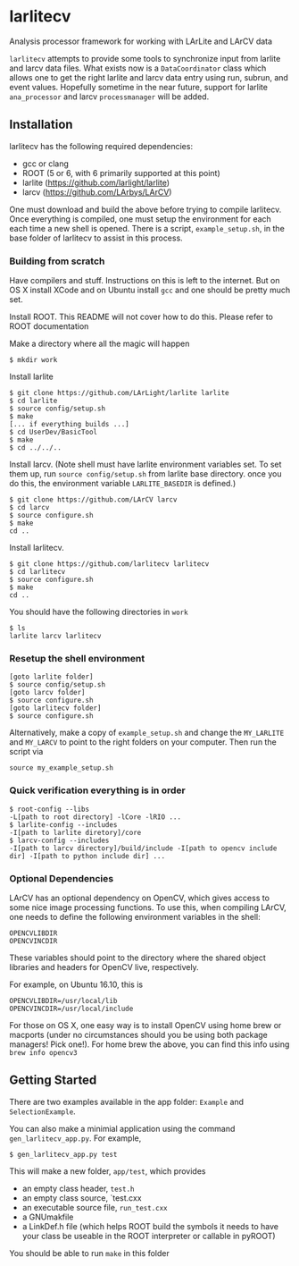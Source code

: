 # larlitecv
Analysis processor framework for working with LArLite and LArCV data

`larlitecv` attempts to provide some tools to synchronize input from larlite and larcv data files.  What exists now is a `DataCoordinator` class which allows one to get the right larlite and larcv data entry using run, subrun, and event values.  Hopefully sometime in the near future, support for larlite `ana_processor` and larcv `processmanager` will be added.

## Installation

larlitecv has the following required dependencies:

  * gcc or clang
  * ROOT (5 or 6, with 6 primarily supported at this point)
  * larlite (https://github.com/larlight/larlite)
  * larcv (https://github.com/LArbys/LArCV)

One must download and build the above before trying to compile larlitecv.  Once everything is compiled, one must setup the  environment for each each time a new shell is opened.  There is a script, `example_setup.sh`, in the base folder of larlitecv to assist in this process. 

### Building from scratch

Have compilers and stuff. Instructions on this is left to the internet. But on OS X install XCode and on Ubuntu install `gcc` and one should be pretty much set.

Install ROOT. This README will not cover how to do this. Please refer to ROOT documentation

Make a directory where all the magic will happen

    $ mkdir work

Install larlite

    $ git clone https://github.com/LArLight/larlite larlite
    $ cd larlite
    $ source config/setup.sh
    $ make
    [... if everything builds ...]
    $ cd UserDev/BasicTool
    $ make
    $ cd ../../..

Install larcv. (Note shell must have larlite environment variables set. To set them up, run `source config/setup.sh` from larlite base directory.  once you do this, the environment variable `LARLITE_BASEDIR` is defined.)

    $ git clone https://github.com/LArCV larcv
    $ cd larcv
    $ source configure.sh
    $ make
    cd ..
  
Install larlitecv.

    $ git clone https://github.com/larlitecv larlitecv
    $ cd larlitecv
    $ source configure.sh
    $ make
    cd ..
    
You should have the following directories in `work`

    $ ls
    larlite larcv larlitecv
    
### Resetup the shell environment

    [goto larlite folder]
    $ source config/setup.sh
    [goto larcv folder]
    $ source configure.sh
    [goto larlitecv folder]
    $ source configure.sh
    
Alternatively, make a copy of `example_setup.sh` and change the `MY_LARLITE` and `MY_LARCV` to point to the right folders on your computer. Then run the script via

    source my_example_setup.sh
    
### Quick verification everything is in order

    $ root-config --libs
    -L[path to root directory] -lCore -lRIO ...
    $ larlite-config --includes
    -I[path to larlite diretory]/core
    $ larcv-config --includes
    -I[path to larcv directory]/build/include -I[path to opencv include dir] -I[path to python include dir] ...

### Optional Dependencies

LArCV has an optional dependency on OpenCV, which gives access to some nice image processing functions.  To use this, when compiling LArCV, one needs to define the following environment variables in the shell:

    OPENCVLIBDIR
    OPENCVINCDIR

These variables should point to the directory where the shared object libraries and headers for OpenCV live, respectively.

For example, on Ubuntu 16.10, this is 

    OPENCVLIBDIR=/usr/local/lib
    OPENCVINCDIR=/usr/local/include
    
For those on OS X, one easy way is to install OpenCV using home brew or macports (under no circumstances should you be using both package managers! Pick one!).  For home brew the above, you can find this info using `brew info opencv3`
  
  
## Getting Started

There are two examples available in the app folder: `Example` and `SelectionExample`.

You can also make a minimial application using the command `gen_larlitecv_app.py`. For example,

    $ gen_larlitecv_app.py test


This will make a new folder, `app/test`, which provides

  * an empty class header, `test.h`
  * an empty class source, `test.cxx
  * an executable source file, `run_test.cxx`
  * a GNUmakfile
  * a LinkDef.h file (which helps ROOT build the symbols it needs to have your class be useable in the ROOT interpreter or callable in pyROOT)

You should be able to run `make` in this folder

